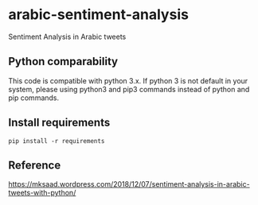 # arabic-sentiment-analysis
Sentiment Analysis in Arabic tweets 

## Python comparability 
This code is compatible with python 3.x. If python 3 is not default in your system, please using python3 and pip3 commands instead of python and pip commands. 

## Install requirements 
`pip install -r requirements`




## Reference
https://mksaad.wordpress.com/2018/12/07/sentiment-analysis-in-arabic-tweets-with-python/ 

